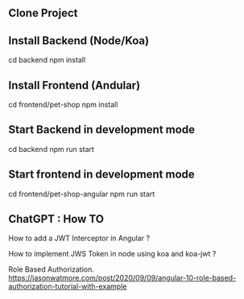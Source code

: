 ## Clone Project


## Install Backend (Node/Koa)

cd backend 
npm install

## Install Frontend  (Andular)

cd frontend/pet-shop
npm install

## Start Backend in development mode 

cd backend
npm run start

## Start frontend in development mode 

cd frontend/pet-shop-angular
npm run start



## ChatGPT :  How TO

How to add  a JWT Interceptor in Angular ?

How to implement JWS Token in node using koa and koa-jwt ?



Role Based Authorization.
https://jasonwatmore.com/post/2020/09/09/angular-10-role-based-authorization-tutorial-with-example